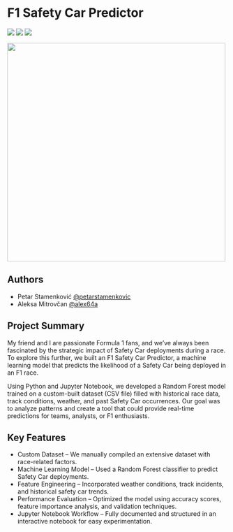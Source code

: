 # F1 Safety Car Predictor
<p align="left">
  <img src="https://img.shields.io/badge/Python-3776AB?style=for-the-badge&logo=python&logoColor=white"/>
  <img src="https://img.shields.io/badge/Jupyter-F37626?style=for-the-badge&logo=jupyter&logoColor=white"/>
  <img src="https://img.shields.io/badge/Formula%201-E10600?style=for-the-badge&logo=formula-1&logoColor=white"/>
</p>

<p align="left">
  <img src="https://github.com/user-attachments/assets/d1ef130d-338d-4351-a4ae-30635483c68c" width="500">
</p>


## Authors

- Petar Stamenković [@petarstamenkovic](https://www.github.com/petarstamenkovic )
- Aleksa Mitrovčan [@alex64a](https://www.github.com/alex64a)

## Project Summary

My friend and I are passionate Formula 1 fans, and we’ve always been fascinated by the strategic impact of Safety Car deployments during a race. To explore this further, we built an F1 Safety Car Predictor, a machine learning model that predicts the likelihood of a Safety Car being deployed in an F1 race.

Using Python and Jupyter Notebook, we developed a Random Forest model trained on a custom-built dataset (CSV file) filled with historical race data, track conditions, weather, and past Safety Car occurrences. Our goal was to analyze patterns and create a tool that could provide real-time predictions for teams, analysts, or F1 enthusiasts.

## Key Features
- Custom Dataset – We manually compiled an extensive dataset with race-related factors.
- Machine Learning Model – Used a Random Forest classifier to predict Safety Car deployments.
- Feature Engineering – Incorporated weather conditions, track incidents, and historical safety car trends.
- Performance Evaluation – Optimized the model using accuracy scores, feature importance analysis, and validation techniques.
- Jupyter Notebook Workflow – Fully documented and structured in an interactive notebook for easy experimentation.
